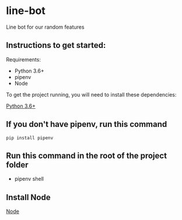 # line-bot
Line bot for our random features

## Instructions to get started:

Requirements: 
* Python 3.6+ 
* pipenv
* Node

To get the project running, you will need to install these dependencies:

[Python 3.6+](https://www.python.org/downloads/)

## If you don't have pipenv, run this command
```
pip install pipenv
```
## Run this command in the root of the project folder

* pipenv shell

## Install Node

[Node](https://nodejs.org/en/download/)